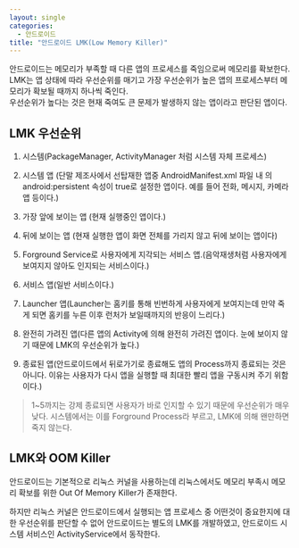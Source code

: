 ```yaml
---
layout: single
categories: 
  - 안드로이드
title: "안드로이드 LMK(Low Memory Killer)"
---
```


 안드로이드는 메모리가 부족할 때 다른 앱의 프로세스를 죽임으로써 메모리를 확보한다. <br/>
 LMK는 앱 상태에 따라 우선순위를 매기고 가장 우선순위가 높은 앱의 프로세스부터 메모리가 확보될 때까지 하나씩 죽인다. <br/>
 우선순위가 높다는 것은 현재 죽여도 큰 문제가 발생하지 않는 앱이라고 판단된 앱이다. <br/>
  
## LMK 우선순위
 1. 시스템(PackageManager, ActivityManager 처럼 시스템 자체 프로세스)   
 
 2. 시스템 앱 (단말 제조사에서 선탑재한 앱중 AndroidManifest.xml 파일 내 <application>의 android:persistent 속성이 true로 설정한 앱이다. 예를 들어 전화, 메시지, 카메라 앱 등이다.)

 3. 가장 앞에 보이는 앱 (현재 실행중인 앱이다.)

 4. 뒤에 보이는 앱 (현재 실행한 앱이 화면 전체를 가리지 않고 뒤에 보이는 앱이다)

 5. Forground Service로 사용자에게 지각되는 서비스 앱.(음악재생처럼 사용자에게 보여지지 않아도 인지되는 서비스이다.)
 
 6. 서비스 앱(일반 서비스이다.)

 7. Launcher 앱(Launcher는 홈키를 통해 빈번하게 사용자에게 보여지는데 만약 죽게 되면 홈키를 누른 이후 런처가 보일때까지의 반응이 느리다.)

 8. 완전히 가려진 앱(다른 앱의 Activity에 의해 완전히 가려진 앱이다. 눈에 보이지 않기 때문에 LMK의 우선순위가 높다.)   

 9. 종료된 앱(안드로이드에서 뒤로가기로 종료해도 앱의 Process까지 종료되는 것은 아니다. 이유는 사용자가 다시 앱을 실행할 때 최대한 빨리 앱을 구동시켜 주기 위함이다.)

> 1~5까지는 강제 종료되면 사용자가 바로 인지할 수 있기 때문에 우선순위가 매우 낮다. 시스템에서는 이를 Forground Process라 부르고, LMK에 의해 왠만하면 죽지 않는다.
 
## LMK와 OOM Killer 
 안드로이드는 기본적으로 리눅스 커널을 사용하는데 리눅스에서도 메모리 부족시 메모리 확보를 위한 Out Of Memory Killer가 존재한다. <br/>
 
 하지만 리눅스 커널은 안드로이드에서 실행되는 앱 프로세스 중 어떤것이 중요한지에 대한 우선순위를 판단할 수 없어 안드로이드는 별도의 LMK를 개발하였고, 안드로이드 시스템 서비스인 ActivityService에서 동작한다. 